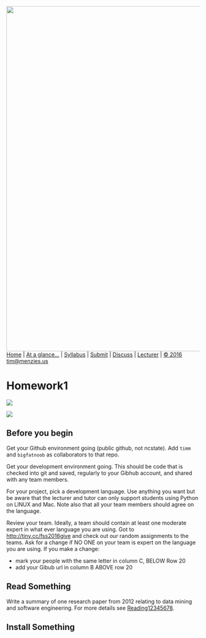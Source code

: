 [<img width=900 src="https://raw.githubusercontent.com/txt/fss16/master/img/fss16.png">](http://tiny.cc/fss2016)   
[Home](http://tiny.cc/fss2016) |
[At a glance...](https://github.com/txt/fss16/blob/master/doc/glance.md) |
[Syllabus](https://github.com/txt/fss16/blob/master/doc/syllabus.md) |
[Submit](http://tiny.cc/fss2016give) |
[Discuss](https://fss16.slack.com/) |
[Lecturer](http://menzies.us) |
[&copy; 2016](https://github.com/txt/fss16/blob/master/LICENSE.md) tim@menzies.us


# Homework1

![](http://tiny.cc/soonish)


![](http://tiny.cc/homeworkish)

## Before you begin


Get your Github environment going (public github, not ncstate). Add `timm` and
`bigfatnoob`
as collaborators  to that repo.

Get your development environment going. This should be code that is checked into git
and saved, regularly to your Gibhub account, and shared with any team members.

For your project, pick a development language. Use anything you want but be aware that
the lecturer and tutor can only support students using
Python on LINUX and Mac. Note also that all your team members should agree on the language.

Review your team. Ideally, a team should contain at least one moderate expert
in what ever language you are using. Got to http://tiny.cc/fss2016give and check out
our random assignments to the teams. Ask for a change if NO ONE on your team is
expert on the language you are using. If you make a change:

- mark your people with the same letter in column C, BELOW Row 20
- add your Gibub url in column B ABOVE row 20

## Read Something

Write a summary of one research paper from 2012 relating to data mining and software engineering.
For more details see [Reading12345678](Reading12345678.md).

## Install Something
